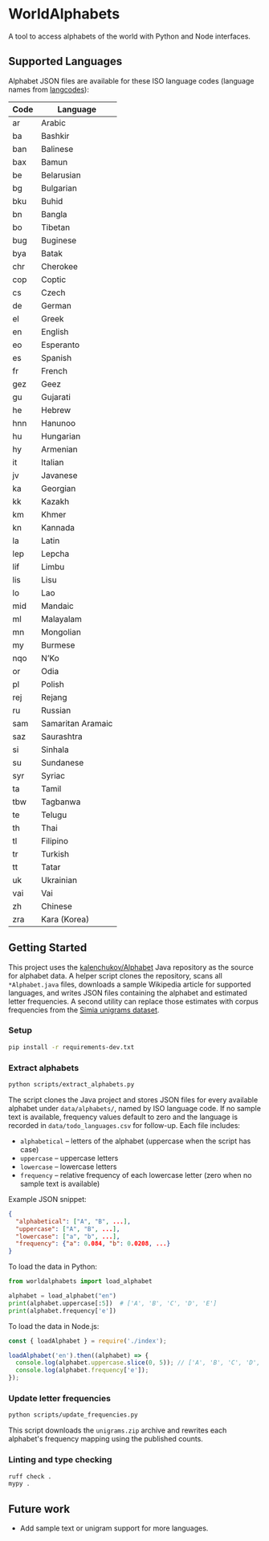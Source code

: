# WorldAlphabets
A tool to access alphabets of the world with Python and Node interfaces.

## Supported Languages

Alphabet JSON files are available for these ISO language codes
(language names from [langcodes](https://pypi.org/project/langcodes/)):

| Code | Language |
|------|----------|
| ar | Arabic |
| ba | Bashkir |
| ban | Balinese |
| bax | Bamun |
| be | Belarusian |
| bg | Bulgarian |
| bku | Buhid |
| bn | Bangla |
| bo | Tibetan |
| bug | Buginese |
| bya | Batak |
| chr | Cherokee |
| cop | Coptic |
| cs | Czech |
| de | German |
| el | Greek |
| en | English |
| eo | Esperanto |
| es | Spanish |
| fr | French |
| gez | Geez |
| gu | Gujarati |
| he | Hebrew |
| hnn | Hanunoo |
| hu | Hungarian |
| hy | Armenian |
| it | Italian |
| jv | Javanese |
| ka | Georgian |
| kk | Kazakh |
| km | Khmer |
| kn | Kannada |
| la | Latin |
| lep | Lepcha |
| lif | Limbu |
| lis | Lisu |
| lo | Lao |
| mid | Mandaic |
| ml | Malayalam |
| mn | Mongolian |
| my | Burmese |
| nqo | N’Ko |
| or | Odia |
| pl | Polish |
| rej | Rejang |
| ru | Russian |
| sam | Samaritan Aramaic |
| saz | Saurashtra |
| si | Sinhala |
| su | Sundanese |
| syr | Syriac |
| ta | Tamil |
| tbw | Tagbanwa |
| te | Telugu |
| th | Thai |
| tl | Filipino |
| tr | Turkish |
| tt | Tatar |
| uk | Ukrainian |
| vai | Vai |
| zh | Chinese |
| zra | Kara (Korea) |

## Getting Started

This project uses the
[kalenchukov/Alphabet](https://github.com/kalenchukov/Alphabet) Java repository as
the source for alphabet data. A helper script clones the repository, scans all
`*Alphabet.java` files, downloads a sample Wikipedia article for supported
languages, and writes JSON files containing the alphabet and estimated letter
frequencies. A second utility can replace those estimates with corpus
frequencies from the [Simia unigrams dataset](http://simia.net/letters/).

### Setup

```bash
pip install -r requirements-dev.txt
```

### Extract alphabets

```bash
python scripts/extract_alphabets.py
```

The script clones the Java project and stores JSON files for every available
alphabet under `data/alphabets/`, named by ISO language code. If no sample text
is available, frequency values default to zero and the language is recorded in
`data/todo_languages.csv` for follow-up. Each file includes:

- `alphabetical` – letters of the alphabet (uppercase when the script has
  case)
- `uppercase` – uppercase letters
- `lowercase` – lowercase letters
- `frequency` – relative frequency of each lowercase letter (zero when no
  sample text is available)

Example JSON snippet:

```json
{
  "alphabetical": ["A", "B", ...],
  "uppercase": ["A", "B", ...],
  "lowercase": ["a", "b", ...],
  "frequency": {"a": 0.084, "b": 0.0208, ...}
}
```

To load the data in Python:

```python
from worldalphabets import load_alphabet

alphabet = load_alphabet("en")
print(alphabet.uppercase[:5])  # ['A', 'B', 'C', 'D', 'E']
print(alphabet.frequency['e'])
```

To load the data in Node.js:

```javascript
const { loadAlphabet } = require('./index');

loadAlphabet('en').then((alphabet) => {
  console.log(alphabet.uppercase.slice(0, 5)); // ['A', 'B', 'C', 'D', 'E']
  console.log(alphabet.frequency['e']);
});
```

### Update letter frequencies

```bash
python scripts/update_frequencies.py
```

This script downloads the `unigrams.zip` archive and rewrites each alphabet's
frequency mapping using the published counts.

### Linting and type checking

```bash
ruff check .
mypy .
```

## Future work

- Add sample text or unigram support for more languages.

